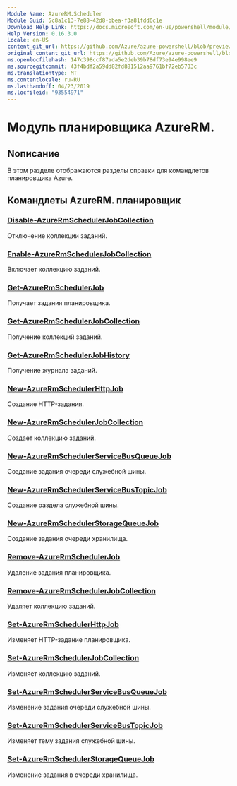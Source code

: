 ```yaml
---
Module Name: AzureRM.Scheduler
Module Guid: 5c8a1c13-7e88-42d8-bbea-f3a81fdd6c1e
Download Help Link: https://docs.microsoft.com/en-us/powershell/module/azurerm.scheduler
Help Version: 0.16.3.0
Locale: en-US
content_git_url: https://github.com/Azure/azure-powershell/blob/preview/src/ResourceManager/Scheduler/Commands.Scheduler/help/AzureRM.Scheduler.md
original_content_git_url: https://github.com/Azure/azure-powershell/blob/preview/src/ResourceManager/Scheduler/Commands.Scheduler/help/AzureRM.Scheduler.md
ms.openlocfilehash: 147c398ccf87ada5e2deb39b78df73e94e998ee9
ms.sourcegitcommit: 43f4bdf2a59dd82fd881512aa9761bf72eb5703c
ms.translationtype: MT
ms.contentlocale: ru-RU
ms.lasthandoff: 04/23/2019
ms.locfileid: "93554971"
---
```

# Модуль планировщика AzureRM.
## Nописание
В этом разделе отображаются разделы справки для командлетов планировщика Azure.

## Командлеты AzureRM. планировщик
### [Disable-AzureRmSchedulerJobCollection](Disable-AzureRmSchedulerJobCollection.md)
Отключение коллекции заданий.

### [Enable-AzureRmSchedulerJobCollection](Enable-AzureRmSchedulerJobCollection.md)
Включает коллекцию заданий.

### [Get-AzureRmSchedulerJob](Get-AzureRmSchedulerJob.md)
Получает задания планировщика.

### [Get-AzureRmSchedulerJobCollection](Get-AzureRmSchedulerJobCollection.md)
Получение коллекций заданий.

### [Get-AzureRmSchedulerJobHistory](Get-AzureRmSchedulerJobHistory.md)
Получение журнала заданий.

### [New-AzureRmSchedulerHttpJob](New-AzureRmSchedulerHttpJob.md)
Создание HTTP-задания.

### [New-AzureRmSchedulerJobCollection](New-AzureRmSchedulerJobCollection.md)
Создает коллекцию заданий.

### [New-AzureRmSchedulerServiceBusQueueJob](New-AzureRmSchedulerServiceBusQueueJob.md)
Создание задания очереди служебной шины.

### [New-AzureRmSchedulerServiceBusTopicJob](New-AzureRmSchedulerServiceBusTopicJob.md)
Создание раздела служебной шины.

### [New-AzureRmSchedulerStorageQueueJob](New-AzureRmSchedulerStorageQueueJob.md)
Создание задания очереди хранилища.

### [Remove-AzureRmSchedulerJob](Remove-AzureRmSchedulerJob.md)
Удаление задания планировщика.

### [Remove-AzureRmSchedulerJobCollection](Remove-AzureRmSchedulerJobCollection.md)
Удаляет коллекцию заданий.

### [Set-AzureRmSchedulerHttpJob](Set-AzureRmSchedulerHttpJob.md)
Изменяет HTTP-задание планировщика.

### [Set-AzureRmSchedulerJobCollection](Set-AzureRmSchedulerJobCollection.md)
Изменяет коллекцию заданий.

### [Set-AzureRmSchedulerServiceBusQueueJob](Set-AzureRmSchedulerServiceBusQueueJob.md)
Изменение задания очереди служебной шины.

### [Set-AzureRmSchedulerServiceBusTopicJob](Set-AzureRmSchedulerServiceBusTopicJob.md)
Изменяет тему задания служебной шины.

### [Set-AzureRmSchedulerStorageQueueJob](Set-AzureRmSchedulerStorageQueueJob.md)
Изменение задания в очереди хранилища.

